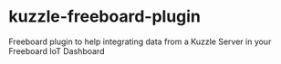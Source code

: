 # kuzzle-freeboard-plugin
Freeboard plugin to help integrating data from a Kuzzle Server in your Freeboard IoT Dashboard
